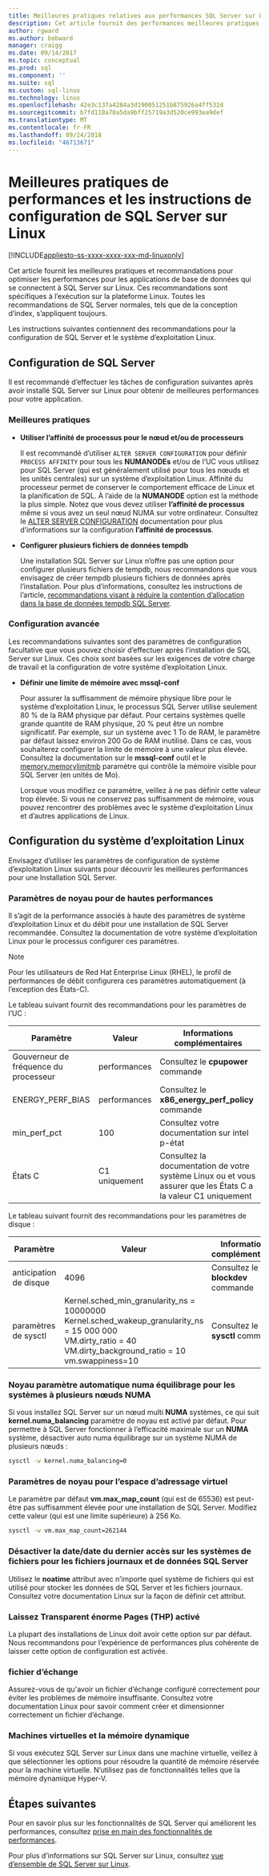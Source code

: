 ```yaml
---
title: Meilleures pratiques relatives aux performances SQL Server sur Linux | Microsoft Docs
description: Cet article fournit des performances meilleures pratiques et recommandations pour l’exécution de SQL Server sur Linux.
author: rgward
ms.author: bobward
manager: craigg
ms.date: 09/14/2017
ms.topic: conceptual
ms.prod: sql
ms.component: ''
ms.suite: sql
ms.custom: sql-linux
ms.technology: linux
ms.openlocfilehash: 42e3c137a4284a3d190051251b875926a4ff532d
ms.sourcegitcommit: b7fd118a70a5da9bff25719a3d520ce993ea9def
ms.translationtype: MT
ms.contentlocale: fr-FR
ms.lasthandoff: 09/24/2018
ms.locfileid: "46713671"
---
```

# <a name="performance-best-practices-and-configuration-guidelines-for-sql-server-on-linux"></a>Meilleures pratiques de performances et les instructions de configuration de SQL Server sur Linux

[!INCLUDE[appliesto-ss-xxxx-xxxx-xxx-md-linuxonly](../includes/appliesto-ss-xxxx-xxxx-xxx-md-linuxonly.md)]

Cet article fournit les meilleures pratiques et recommandations pour optimiser les performances pour les applications de base de données qui se connectent à SQL Server sur Linux. Ces recommandations sont spécifiques à l’exécution sur la plateforme Linux. Toutes les recommandations de SQL Server normales, tels que de la conception d’index, s’appliquent toujours.

Les instructions suivantes contiennent des recommandations pour la configuration de SQL Server et le système d’exploitation Linux.

## <a name="sql-server-configuration"></a>Configuration de SQL Server

Il est recommandé d’effectuer les tâches de configuration suivantes après avoir installé SQL Server sur Linux pour obtenir de meilleures performances pour votre application.

### <a name="best-practices"></a>Meilleures pratiques

- **Utiliser l’affinité de processus pour le nœud et/ou de processeurs**

   Il est recommandé d’utiliser `ALTER SERVER CONFIGURATION` pour définir `PROCESS AFFINITY` pour tous les **NUMANODEs** et/ou de l’UC vous utilisez pour SQL Server (qui est généralement utilisé pour tous les nœuds et les unités centrales) sur un système d’exploitation Linux. Affinité du processeur permet de conserver le comportement efficace de Linux et la planification de SQL. À l’aide de la **NUMANODE** option est la méthode la plus simple. Notez que vous devez utiliser **l’affinité de processus** même si vous avez un seul nœud NUMA sur votre ordinateur.  Consultez le [ALTER SERVER CONFIGURATION](../t-sql/statements/alter-server-configuration-transact-sql.md) documentation pour plus d’informations sur la configuration **l’affinité de processus**.

- **Configurer plusieurs fichiers de données tempdb**

   Une installation SQL Server sur Linux n’offre pas une option pour configurer plusieurs fichiers de tempdb, nous recommandons que vous envisagez de créer tempdb plusieurs fichiers de données après l’installation. Pour plus d’informations, consultez les instructions de l’article, [recommandations visant à réduire la contention d’allocation dans la base de données tempdb SQL Server](https://support.microsoft.com/en-us/help/2154845/recommendations-to-reduce-allocation-contention-in-sql-server-tempdb-d).

### <a name="advanced-configuration"></a>Configuration avancée

Les recommandations suivantes sont des paramètres de configuration facultative que vous pouvez choisir d’effectuer après l’installation de SQL Server sur Linux. Ces choix sont basées sur les exigences de votre charge de travail et la configuration de votre système d’exploitation Linux.

- **Définir une limite de mémoire avec mssql-conf**

   Pour assurer la suffisamment de mémoire physique libre pour le système d’exploitation Linux, le processus SQL Server utilise seulement 80 % de la RAM physique par défaut. Pour certains systèmes quelle grande quantité de RAM physique, 20 % peut être un nombre significatif. Par exemple, sur un système avec 1 To de RAM, le paramètre par défaut laissez environ 200 Go de RAM inutilisé. Dans ce cas, vous souhaiterez configurer la limite de mémoire à une valeur plus élevée. Consultez la documentation sur le **mssql-conf** outil et le [memory.memorylimitmb](sql-server-linux-configure-mssql-conf.md#memorylimit) paramètre qui contrôle la mémoire visible pour SQL Server (en unités de Mo).

   Lorsque vous modifiez ce paramètre, veillez à ne pas définir cette valeur trop élevée. Si vous ne conservez pas suffisamment de mémoire, vous pouvez rencontrer des problèmes avec le système d’exploitation Linux et d’autres applications de Linux.

## <a name="linux-os-configuration"></a>Configuration du système d’exploitation Linux

Envisagez d’utiliser les paramètres de configuration de système d’exploitation Linux suivants pour découvrir les meilleures performances pour une Installation SQL Server.

### <a name="kernel-settings-for-high-performance"></a>Paramètres de noyau pour de hautes performances
Il s’agit de la performance associés à haute des paramètres de système d’exploitation Linux et du débit pour une installation de SQL Server recommandée. Consultez la documentation de votre système d’exploitation Linux pour le processus configurer ces paramètres.



> [!Note]
> Pour les utilisateurs de Red Hat Enterprise Linux (RHEL), le profil de performances de débit configurera ces paramètres automatiquement (à l’exception des États-C).

Le tableau suivant fournit des recommandations pour les paramètres de l’UC :

| Paramètre | Valeur | Informations complémentaires |
|---|---|---|
| Gouverneur de fréquence du processeur | performances | Consultez le **cpupower** commande |
| ENERGY_PERF_BIAS | performances | Consultez le **x86_energy_perf_policy** commande |
| min_perf_pct | 100 | Consultez votre documentation sur intel p-état |
| États C | C1 uniquement | Consultez la documentation de votre système Linux ou et vous assurer que les États C a la valeur C1 uniquement |

Le tableau suivant fournit des recommandations pour les paramètres de disque :

| Paramètre | Valeur | Informations complémentaires |
|---|---|---|
| anticipation de disque | 4096 | Consultez le **blockdev** commande |
| paramètres de sysctl | Kernel.sched_min_granularity_ns = 10000000<br/>Kernel.sched_wakeup_granularity_ns = 15 000 000<br/>VM.dirty_ratio = 40<br/>VM.dirty_background_ratio = 10<br/>vm.swappiness=10 | Consultez le **sysctl** commande |

### <a name="kernel-setting-auto-numa-balancing-for-multi-node-numa-systems"></a>Noyau paramètre automatique numa équilibrage pour les systèmes à plusieurs nœuds NUMA

Si vous installez SQL Server sur un nœud multi **NUMA** systèmes, ce qui suit **kernel.numa_balancing** paramètre de noyau est activé par défaut. Pour permettre à SQL Server fonctionner à l’efficacité maximale sur un **NUMA** système, désactiver auto numa équilibrage sur un système NUMA de plusieurs nœuds :

```bash
sysctl -w kernel.numa_balancing=0
```

### <a name="kernel-settings-for-virtual-address-space"></a>Paramètres de noyau pour l’espace d’adressage virtuel

Le paramètre par défaut **vm.max_map_count** (qui est de 65536) est peut-être pas suffisamment élevée pour une installation de SQL Server. Modifiez cette valeur (qui est une limite supérieure) à 256 Ko.

```bash
sysctl -w vm.max_map_count=262144
```

### <a name="disable-last-accessed-datetime-on-file-systems-for-sql-server-data-and-log-files"></a>Désactiver la date/date du dernier accès sur les systèmes de fichiers pour les fichiers journaux et de données SQL Server

Utilisez le **noatime** attribut avec n’importe quel système de fichiers qui est utilisé pour stocker les données de SQL Server et les fichiers journaux. Consultez votre documentation Linux sur la façon de définir cet attribut.

### <a name="leave-transparent-huge-pages-thp-enabled"></a>Laissez Transparent énorme Pages (THP) activé

La plupart des installations de Linux doit avoir cette option sur par défaut. Nous recommandons pour l’expérience de performances plus cohérente de laisser cette option de configuration est activée.

### <a name="swapfile"></a>fichier d’échange

Assurez-vous de qu'avoir un fichier d’échange configuré correctement pour éviter les problèmes de mémoire insuffisante. Consultez votre documentation Linux pour savoir comment créer et dimensionner correctement un fichier d’échange.

### <a name="virtual-machines-and-dynamic-memory"></a>Machines virtuelles et la mémoire dynamique

Si vous exécutez SQL Server sur Linux dans une machine virtuelle, veillez à que sélectionner les options pour résoudre la quantité de mémoire réservée pour la machine virtuelle. N’utilisez pas de fonctionnalités telles que la mémoire dynamique Hyper-V.

## <a name="next-steps"></a>Étapes suivantes

Pour en savoir plus sur les fonctionnalités de SQL Server qui améliorent les performances, consultez [prise en main des fonctionnalités de performances](sql-server-linux-performance-get-started.md).

Pour plus d’informations sur SQL Server sur Linux, consultez [vue d’ensemble de SQL Server sur Linux](sql-server-linux-overview.md).
